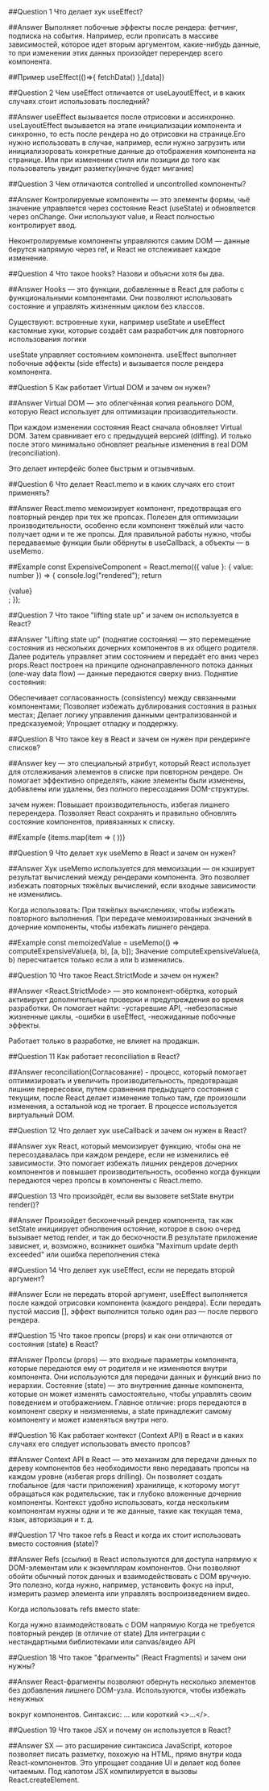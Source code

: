 ##Question 1
Что делает хук useEffect?

##Answer
Выполняет побочные эффекты после рендера: фетчинг, подписка на события.
Например, если прописать в массиве зависимостей, которое идет вторым аргументом, какие-нибудь данные, то при изменении этих данных произойдет перерендер всего компонента.

##Пример
useEffect(()=>{
fetchData()
},[data])

##Question 2
Чем useEffect отличается от useLayoutEffect, и в каких случаях стоит использовать последний?

##Answer
useEffect вызывается после отрисовки и ассинхронно. useLayoutEffect вызывается на этапе инициализации компонента и синхронно, то есть после рендера но до отрисовки на странице.Его нужно использовать в случае, например, если нужно загрузить или инициализоровать конкретные данные до отображения компонента на странице. Или при изменении стиля или позиции до того как пользователь увидит разметку(иначе будет мигание)

##Question 3
Чем отличаются controlled и uncontrolled компоненты?

##Answer
Контролируемые компоненты — это элементы формы, чьё значение управляется через состояние React (useState) и обновляется через onChange. Они используют value, и React полностью контролирует ввод.

Неконтролируемые компоненты управляются самим DOM — данные берутся напрямую через ref, и React не отслеживает каждое изменение.

##Question 4
Что такое hooks? Назови и объясни хотя бы два.

##Answer
Hooks — это функции, добавленные в React для работы с функциональными компонентами. Они позволяют использовать состояние и управлять жизненным циклом без классов.

Существуют:
встроенные хуки, например useState и useEffect
кастомные хуки, которые создаёт сам разработчик для повторного использования логики

useState управляет состоянием компонента.
useEffect выполняет побочные эффекты (side effects) и вызывается после рендера компонента.

##Question 5
Как работает Virtual DOM и зачем он нужен?

##Answer
Virtual DOM — это облегчённая копия реального DOM, которую React использует для оптимизации производительности.

При каждом изменении состояния React сначала обновляет Virtual DOM.
Затем сравнивает его с предыдущей версией (diffing).
И только после этого минимально обновляет реальные изменения в real DOM (reconciliation).

Это делает интерфейс более быстрым и отзывчивым.

##Question 6
Что делает React.memo и в каких случаях его стоит применять?

##Answer
React.memo мемоизирует компонент, предотвращая его повторный рендер при тех же пропсах. Полезен для оптимизации производительности, особенно если компонент тяжёлый или часто получает одни и те же пропсы. Для правильной работы нужно, чтобы передаваемые функции были обёрнуты в useCallback, а объекты — в useMemo.

##Example
const ExpensiveComponent = React.memo(({ value }: { value: number }) => {
console.log("rendered");
return <div>{value}</div>;
});

##Question 7
Что такое "lifting state up" и зачем он используется в React?

##Answer
"Lifting state up" (поднятие состояния) — это перемещение состояния из нескольких дочерних компонентов в их общего родителя. Далее родитель управляет этим состоянием и передаёт его вниз через props.React построен на принципе однонаправленного потока данных (one-way data flow) — данные передаются сверху вниз. Поднятие состояния:

Обеспечивает согласованность (consistency) между связанными компонентами;
Позволяет избежать дублирования состояния в разных местах;
Делает логику управления данными централизованной и предсказуемой;
Упрощает отладку и поддержку.

##Question 8
Что такое key в React и зачем он нужен при рендеринге списков?

##Answer
key — это специальный атрибут, который React использует для отслеживания элементов в списке при повторном рендере. Он помогает эффективно определять, какие элементы были изменены, добавлены или удалены, без полного пересоздания DOM-структуры.

зачем нужен:
Повышает производительность, избегая лишнего перерендера.
Позволяет React сохранять и правильно обновлять состояние компонентов, привязанных к списку.

##Example
{items.map(item => (
<Item key={item.id} value={item.value} />
))}

##Question 9
Что делает хук useMemo в React и зачем он нужен?

##Answer
Хук useMemo используется для мемоизации — он кэширует результат вычислений между рендерами компонента. Это позволяет избежать повторных тяжёлых вычислений, если входные зависимости не изменились.

Когда использовать:
При тяжёлых вычислениях, чтобы избежать повторного выполнения.
При передаче мемоизированных значений в дочерние компоненты, чтобы избежать лишнего рендера.

##Example
const memoizedValue = useMemo(() => computeExpensiveValue(a, b), [a, b]);
Значение computeExpensiveValue(a, b) пересчитается только если a или b изменились.

##Question 10
Что такое React.StrictMode и зачем он нужен?

##Answer
<React.StrictMode> — это компонент-обёртка, который активирует дополнительные проверки и предупреждения во время разработки.
Он помогает найти:
-устаревшие API,
-небезопасные жизненные циклы,
-ошибки в useEffect,
-неожиданные побочные эффекты.

Работает только в разработке, не влияет на продакшн.

##Question 11
Как работает reconciliation в React?

##Answer
reconciliation(Согласование) - процесс, который помогает оптимизировать и увеличить производительность, предотвращая лишние перересовки, путем сравнения предыдущего состояния с текущим, после React делает изменение только там, где произошли изменения, а остальной код не трогает. В процессе используется виртуальный DOM.

##Question 12
Что делает хук useCallback и зачем он нужен в React?

##Answer
хук React, который мемоизирует функцию, чтобы она не пересоздавалась при каждом рендере, если не изменились её зависимости. Это помогает избежать лишних рендеров дочерних компонентов и повышает производительность, особенно когда функции передаются через пропсы в компоненты с React.memo.

##Question 13
Что произойдёт, если вы вызовете setState внутри render()?

##Answer
Произойдет бесконечный рендер компонента, так как setState инициирует обнолвения остояние, которое в свою очеред вызывает метод render, и так до бескочности.В результате приложение зависнет, и, возможно, возникнет ошибка "Maximum update depth exceeded" или ошибка переполнения стека

##Question 14
Что делает хук useEffect, если не передать второй аргумент?

##Answer
Если не передать второй аргумент, useEffect выполняется после каждой отрисовки компонента (каждого рендера).
Если передать пустой массив [], эффект выполнится только один раз — после первого рендера.

##Question 15
Что такое пропсы (props) и как они отличаются от состояния (state) в React?

##Answer
Пропсы (props) — это входные параметры компонента, которые передаются ему от родителя и не изменяются внутри компонента. Они используются для передачи данных и функций вниз по иерархии.
Состояние (state) — это внутренние данные компонента, которые он может изменять самостоятельно, чтобы управлять своим поведением и отображением.
Главное отличие: props передаются в компонент сверху и неизменяемы, а state принадлежит самому компоненту и может изменяться внутри него.

##Question 16
Как работает контекст (Context API) в React и в каких случаях его следует использовать вместо пропсов?

##Answer
Context API в React — это механизм для передачи данных по дереву компонентов без необходимости явно передавать пропсы на каждом уровне (избегая props drilling). Он позволяет создать глобальное (для части приложения) хранилище, к которому могут обращаться как родительские, так и глубоко вложенные дочерние компоненты.
Контекст удобно использовать, когда нескольким компонентам нужны одни и те же данные, такие как текущая тема, язык, авторизация и т. д.

##Question 17
Что такое refs в React и когда их стоит использовать вместо состояния (state)?

##Answer
Refs (ссылки) в React используются для доступа напрямую к DOM-элементам или к экземплярам компонентов. Они позволяют обойти обычный поток данных и взаимодействовать с DOM вручную. Это полезно, когда нужно, например, установить фокус на input, измерить размер элемента или управлять воспроизведением видео.

Когда использовать refs вместо state:

Когда нужно взаимодействовать с DOM напрямую
Когда не требуется повторный рендер (в отличие от state)
Для интеграции с нестандартными библиотеками или canvas/видео API

##Question 18
Что такое "фрагменты" (React Fragments) и зачем они нужны?

##Answer
React-фрагменты позволяют обернуть несколько элементов без добавления лишнего DOM-узла. Используются, чтобы избежать ненужных <div> вокруг компонентов. Синтаксис: <Fragment>...</Fragment> или короткий <>...</>.

##Question 19
Что такое JSX и почему он используется в React?

##Answer
SX — это расширение синтаксиса JavaScript, которое позволяет писать разметку, похожую на HTML, прямо внутри кода React-компонентов.
Это упрощает создание UI и делает код более читаемым.
Под капотом JSX компилируется в вызовы React.createElement.
